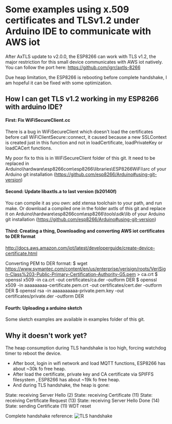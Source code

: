# Some examples using x.509 certificates and TLSv1.2 under Arduino IDE to communicate with AWS iot

After AxTLS update to v2.0.0, the ESP8266 can work with TLS v1.2, the major restriction for this small device communicates with AWS iot natively. You can follow the port here: https://github.com/igrr/axtls-8266

Due heap limitation, the ESP8266 is rebooting before complete handshake, I am hopeful it can be fixed with some optimization.

## How I can get TLS v1.2 working in my ESP8266 with arduino IDE?

#### First: Fix WiFiSecureClient.cc
There is a bug in WiFiSecureClient which doesn't load the certificates before call WiFiClientSecure::connect, it caused because a new SSLContext is created just in this function and not in loadCertificate, loadPrivateKey or loadCACert functions.

My poor fix to this is in WiFiSecureClient folder of this git.
It need to be replaced in Arduino\hardware\esp8266com\esp8266\libraries\ESP8266WiFi\src
of your Arduino git installation (https://github.com/esp8266/Arduino#using-git-version)

#### Second: Update libaxtls.a to last version (b20140f)
You can compile it as you own: add xtensa toolchain to your path, and run make.
Or download a compiled one in the folder axtls of this git and replace it on Arduino\hardware\esp8266com\esp8266\tools\sdk\lib of your Arduino git installation (https://github.com/esp8266/Arduino#using-git-version)


#### Third: Creating a thing, Downloading and converting AWS iot certificates to DER format
http://docs.aws.amazon.com/iot/latest/developerguide/create-device-certificate.html

Converting PEM to DER format:
$ wget https://www.symantec.com/content/en/us/enterprise/verisign/roots/VeriSign-Class%203-Public-Primary-Certification-Authority-G5.pem > ca.crt
$ openssl x509 -in ca.crt -out certificates/ca.der -outform DER
$ openssl x509 -in aaaaaaaaa-certificate.pem.crt -out certificates/cert.der -outform DER
$ openssl rsa -in aaaaaaaaaa-private.pem.key -out certificates/private.der -outform DER


#### Fourth: Uploading a arduino sketch
Some sketch examples are available in examples folder of this git.


## Why it doesn't work yet?
The heap consumption during TLS handshake is too high, forcing watchdog timer to reboot the device. 

- After boot, login in wifi network and load MQTT functions, ESP8266 has about ~30k fo free heap.
- After load the certificate, private key and CA certificate via SPIFFS filesystem , ESP8266 has about ~19k fo free heap.
- And during TLS handshake, the heap is gone:

State: receiving Server Hello (2)
State: receiving Certificate (11)
State: receiving Certificate Request (13)
State: receiving Server Hello Done (14)
State: sending Certificate (11)
WDT reset

Complete handshake reference:
![TLS handshake](https://zoompf.com/wp-content/uploads/2014/10/handshake.png "TLS handshake")

